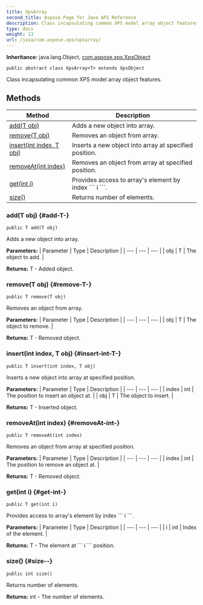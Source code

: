 ```yaml
---
title: XpsArray
second_title: Aspose.Page for Java API Reference
description: Class incapsulating common XPS model array object features.
type: docs
weight: 13
url: /java/com.aspose.xps/xpsarray/
---
```

**Inheritance:**
java.lang.Object, [com.aspose.xps.XpsObject](../../com.aspose.xps/xpsobject)
```
public abstract class XpsArray<T> extends XpsObject
```

Class incapsulating common XPS model array object features.
## Methods

| Method | Description |
| --- | --- |
| [add(T obj)](#add-T-) | Adds a new object into array. |
| [remove(T obj)](#remove-T-) | Removes an object from array. |
| [insert(int index, T obj)](#insert-int-T-) | Inserts a new object into array at specified position. |
| [removeAt(int index)](#removeAt-int-) | Removes an object from array at specified position. |
| [get(int i)](#get-int-) | Provides access to array's element by index \`\`\` i \`\`\`. |
| [size()](#size--) | Returns number of elements. |
### add(T obj) {#add-T-}
```
public T add(T obj)
```


Adds a new object into array.

**Parameters:**
| Parameter | Type | Description |
| --- | --- | --- |
| obj | T | The object to add. |

**Returns:**
T - Added object.
### remove(T obj) {#remove-T-}
```
public T remove(T obj)
```


Removes an object from array.

**Parameters:**
| Parameter | Type | Description |
| --- | --- | --- |
| obj | T | The object to remove. |

**Returns:**
T - Removed object.
### insert(int index, T obj) {#insert-int-T-}
```
public T insert(int index, T obj)
```


Inserts a new object into array at specified position.

**Parameters:**
| Parameter | Type | Description |
| --- | --- | --- |
| index | int | The position to insert an object at. |
| obj | T | The object to insert. |

**Returns:**
T - Inserted object.
### removeAt(int index) {#removeAt-int-}
```
public T removeAt(int index)
```


Removes an object from array at specified position.

**Parameters:**
| Parameter | Type | Description |
| --- | --- | --- |
| index | int | The position to remove an object at. |

**Returns:**
T - Removed object.
### get(int i) {#get-int-}
```
public T get(int i)
```


Provides access to array's element by index \`\`\` i \`\`\`.

**Parameters:**
| Parameter | Type | Description |
| --- | --- | --- |
| i | int | Index of the element. |

**Returns:**
T - The element at \`\`\` i \`\`\` position.
### size() {#size--}
```
public int size()
```


Returns number of elements.

**Returns:**
int - The number of elements.
